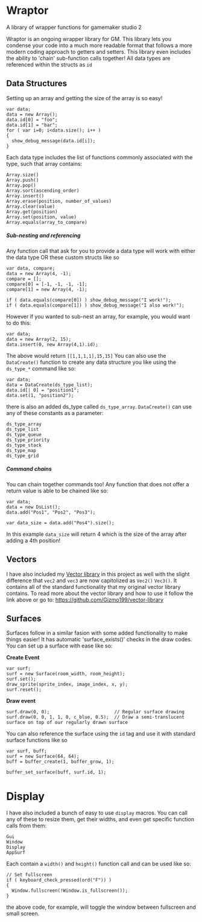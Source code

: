 # Wraptor
A library of wrapper functions for gamemaker studio 2

Wraptor is an ongoing wrapper library for GM. This library lets you condense your code into a much more readable 
format that follows a more modern coding approach to getters and setters. This library even includes the ability to 'chain'
sub-function calls together! All data types are referenced within the structs as `id`

## Data Structures
Setting up an array and getting the size of the array is so easy!
```
var data;
data = new Array();
data.id[0] = "foo";
data.id[1] = "bar";
for ( var i=0; i<data.size(); i++ )
{
  show_debug_message(data.id[i]);
}
```
Each data type includes the list of functions commonly associated with the type, such that array contains:
```
Array.size()
Array.push()
Array.pop()	
Array.sort(ascending_order)	
Array.insert()
Array.erase(position, number_of_values)
Array.clear(value)
Array.get(position)	
Array.set(position, value)	
Array.equals(array_to_compare)
```

##### Sub-nesting and referencing
Any function call that ask for you to provide a data type will work with either the data type OR these custom structs like so
```
var data, compare;
data = new Array(4, -1);
compare = [];
compare[0] = [-1, -1, -1, -1];
compare[1] = new Array(4, -1);

if ( data.equals(compare[0]) ) show_debug_message("I work!");
if ( data.equals(compare[1]) ) show_debug_message("I also work!");
```
However if you wanted to sub-nest an array, for example, you would want to do this:
```
var data;
data = new Array(2, 15);
data.insert(0, new Array(4,1).id);
```
The above would return `[[1,1,1,1],15,15]`
You can also use the `DataCreate()` function to create any data structure you like using the `ds_type_*` command like so:
```
var data;
data = DataCreate(ds_type_list);
data.id[| 0] = "position1";
data.set(1, "position2");
```
there is also an added ds_type called `ds_type_array`. `DataCreate()` can use any of these constants as a parameter:
```
ds_type_array		
ds_type_list		
ds_type_queue		
ds_type_priority	
ds_type_stack		
ds_type_map		
ds_type_grid		
```

##### Command chains
You can chain together commands too! Any function that does not offer a return value is able to be chained like so:
```
var data;
data = new DsList();
data.add("Pos1", "Pos2", "Pos3");

var data_size = data.add("Pos4").size();
```
In this example `data_size` will return 4 which is the size of the array after adding a 4th position!

## Vectors
I have also included my [Vector library](https://github.com/Gizmo199/vector-library) in this project as well with the slight difference that `vec2` and `vec3` are now capitolized as `Vec2()` `Vec3()`. It contains all of the standard functionality that my original vector library contains. To read more about the vector library and how to use it follow the link above or go to: https://github.com/Gizmo199/vector-library

## Surfaces
Surfaces follow in a similar fasion with some added functionality to make things easier! It has automatic 'surface_exists()' checks in the draw codes. You can set up a surface with ease like so:

**Create Event**
```
var surf;
surf = new Surface(room_width, room_height);
surf.set();
draw_sprite(sprite_index, image_index, x, y);
surf.reset();
```

**Draw event**
```
surf.draw(0, 0);                        // Regular surface drawing
surf.draw(0, 0, 1, 1, 0, c_blue, 0.5);  // Draw a semi-translucent surface on top of our regularly drawn surface
```

You can also reference the surface using the `id` tag and use it with standard surface functions like so
```
var surf, buff;
surf = new Surface(64, 64);
buff = buffer_create(1, buffer_grow, 1);

buffer_set_surface(buff, surf.id, 1);
```

# Display
I have also included a bunch of easy to use `display` macros. You can call any of these to resize them, get their widths, and even get specific function calls from them:
```
Gui
Window
Display
AppSurf
```
Each contain a `width()` and `height()` function call and can be used like so:
```
// Set fullscreen
if ( keyboard_check_pressed(ord("F")) )
{
  Window.fullscreen(!Window.is_fullscreen());
}
```
the above code, for example, will toggle the window between fullscreen and small screen.
